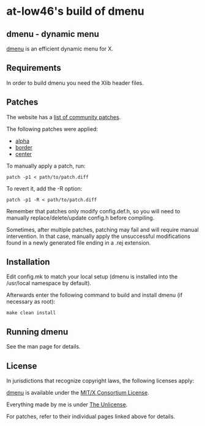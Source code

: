 at-low46's build of dmenu
============================

dmenu - dynamic menu
------------
[dmenu](https://tools.suckless.org/dmenu/) is an efficient dynamic menu for X.


Requirements
------------
In order to build dmenu you need the Xlib header files.


Patches
-------
The website has a [list of community patches](https://tools.suckless.org/dmenu/patches/).

The following patches were applied:

- [alpha](https://tools.suckless.org/dmenu/patches/alpha/)
- [border](https://tools.suckless.org/dmenu/patches/border/)
- [center](https://tools.suckless.org/dmenu/patches/center/)

To manually apply a patch, run:

	patch -p1 < path/to/patch.diff

To revert it, add the -R option:

	patch -p1 -R < path/to/patch.diff

Remember that patches only modify config.def.h, so you will need to manually replace/delete/update config.h before compiling.

Sometimes, after multiple patches, patching may fail and will require manual intervention. In that case, manually apply the unsuccessful modifications found in a newly generated file ending in a .rej extension.


Installation
------------
Edit config.mk to match your local setup (dmenu is installed into
the /usr/local namespace by default).

Afterwards enter the following command to build and install dmenu
(if necessary as root):

	make clean install


Running dmenu
-------------
See the man page for details.

License
------------
In jurisdictions that recognize copyright laws, the following licenses apply:

[dmenu](https://git.suckless.org/dmenu/) is available under the [MIT/X Consortium License](LICENSES/MIT).

Everything made by me is under [The Unlicense](LICENSES/UNLICENSE).

For patches, refer to their individual pages linked above for details.
